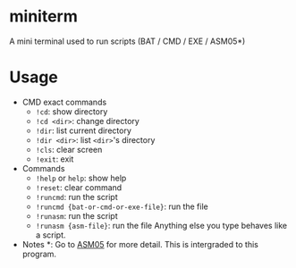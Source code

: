 # miniterm
A mini terminal used to run scripts (BAT / CMD / EXE / ASM05*)
# Usage
- CMD exact commands
    - `!cd`: show directory
    - `!cd <dir>`: change directory
    - `!dir`: list current directory
    - `!dir <dir>`: list `<dir>`'s directory
    - `!cls`: clear screen
    - `!exit`: exit
- Commands
    - `!help` or `help`: show help
    - `!reset`: clear command
    - `!runcmd`: run the script
    - `!runcmd {bat-or-cmd-or-exe-file}`: run the file
    - `!runasm`: run the script
    - `!runasm {asm-file}`: run the file
    Anything else you type behaves like a script.
- Notes
    *: Go to [ASM05](https://github.com/Kin1009/ASM05) for more detail. This is intergraded to this program.
